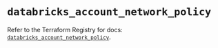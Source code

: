 # `databricks_account_network_policy`

Refer to the Terraform Registry for docs: [`databricks_account_network_policy`](https://registry.terraform.io/providers/databricks/databricks/1.81.0/docs/resources/account_network_policy).
